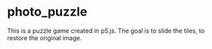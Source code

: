 # photo_puzzle
This is a puzzle game created in p5.js. The goal is to slide the tiles, to restore the original image.
